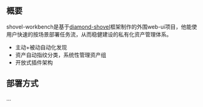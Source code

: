 ## 概要

shovel-workbench是基于[diamond-shovel](https://github.com/diamond-shovel/diamond-shovel)框架制作的外围web-ui项目，他能使用户快速的按场景部署任务流，从而稳健建设的私有化资产管理体系。

- 主动+被动自动化发现
- 资产自动指纹分类，系统性管理资产组
- 开放式插件架构

## 部署方式

...
